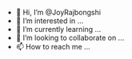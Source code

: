 - 👋 Hi, I’m @JoyRajbongshi
- 👀 I’m interested in ...
- 🌱 I’m currently learning ...
- 💞️ I’m looking to collaborate on ...
- 📫 How to reach me ...

<!---
JoyRajbongshi/JoyRajbongshi is a ✨ special ✨ repository because its `README.md` (this file) appears on your GitHub profile.
You can click the Preview link to take a look at your changes.
--->
